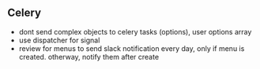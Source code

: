 ## Celery

- dont send complex objects to celery tasks (options), user options array
- use dispatcher for signal
- review for menus to send slack notification every day, only if menu is created. otherway, notify them after create